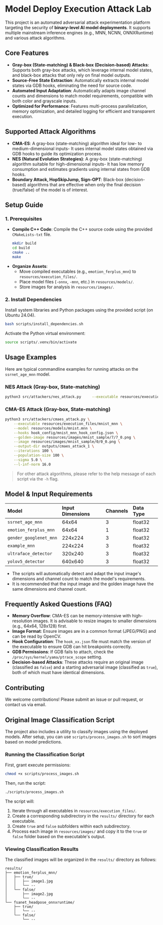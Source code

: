 # Model Deploy Execution Attack Lab

This project is an automated adversarial attack experimentation platform targeting the security of **binary-level AI model deployments**. It supports multiple mainstream inference engines (e.g., MNN, NCNN, ONNXRuntime) and various attack algorithms.

## Core Features

- **Gray-box (State-matching) & Black-box (Decision-based) Attacks**: Supports both gray-box attacks, which leverage internal model states, and black-box attacks that only rely on final model outputs.
- **Source-Free State Extraction**: Automatically extracts internal model states via GDB hooks, eliminating the need for source code.
- **Automated Input Adaptation**: Automatically adapts image channel counts and dimensions to match model requirements, compatible with both color and grayscale inputs.
- **Optimized for Performance**: Features multi-process parallelization, memory optimization, and detailed logging for efficient and transparent execution.

## Supported Attack Algorithms

- **CMA-ES**: A gray-box (state-matching) algorithm ideal for low- to medium-dimensional inputs- It uses internal model states obtained via GDB hooks to guide its optimization process.
- **NES (Natural Evolution Strategies)**: A gray-box (state-matching) algorithm suitable for high-dimensional inputs- It has low memory consumption and estimates gradients using internal states from GDB hooks.
- **Boundary Attack, HopSkipJump, Sign-OPT**: Black-box (decision-based) algorithms that are effective when only the final decision (true/false) of the model is of interest.

## Setup Guide

### 1. Prerequisites

- **Compile C++ Code**: Compile the C++ source code using the provided `CMakeLists-txt` file.
  ```bash
  mkdir build
  cd build
  cmake ..
  make
  ```
- **Organize Assets**:
  - Move compiled executables (e.g., `emotion_ferplus_mnn`) to `resources/execution_files/`.
  - Place model files (`-onnx`, `-mnn`, etc.) in `resources/models/`.
  - Store images for analysis in `resources/images/`.

### 2. Install Dependencies

Install system libraries and Python packages using the provided script (on Ubuntu 24.04).
```bash
bash scripts/install_dependencies.sh
```
Activate the Python virtual environment:
```bash
source scripts/.venv/bin/activate
```

## Usage Examples

Here are typical commandline examples for running attacks on the `ssrnet_age_mnn` model.

### NES Attack (Gray-box, State-matching)
```bash
python3 src/attackers/nes_attack.py     --executable resources/execution_files/mnist_mnn     --model resources/models/mnist.mnn     --hooks hook_config/mnist_mnn_hook_config.json     --golden-image resources/images/mnist_sample/7/7_0.png     --image outputs/nes_attack_1/best_attack_image_nes_host.png     --output-dir outputs/nes_attack_1     --iterations 200     --learning-rate 20.0     --lr-decay-rate 0.97     --lr-decay-steps 70     --population-size 200     --sigma 0.2     --workers 32     --enable-stagnation-decay     --stagnation-patience 10

```

### CMA-ES Attack (Gray-box, State-matching)
```bash
python3 src/attackers/cmaes_attack.py \
    --executable resources/execution_files/mnist_mnn \
    --model resources/models/mnist.mnn \
    --hooks hook_config/mnist_mnn_hook_config.json \
    --golden-image resources/images/mnist_sample/7/7_0.png \
    --image resources/images/mnist_sample/0/0_0.png \
    --output-dir outputs/cmaes_attack_1 \
    --iterations 100 \
    --population-size 100 \
    --sigma 5.0 \
    --l-inf-norm 16.0
```

> For other attack algorithms, please refer to the help message of each script via the `-h` flag.

## Model & Input Requirements

| Model                  | Input Dimensions | Channels | Data Type |
| :--------------------- | :--------------- | :------- | :-------- |
| `ssrnet_age_mnn`       | 64x64            | 3        | float32   |
| `emotion_ferplus_mnn`  | 64x64            | 1        | float32   |
| `gender_googlenet_mnn` | 224x224          | 3        | float32   |
| `example_mnn`          | 224x224          | 3        | float32   |
| `ultraface_detector`   | 320x240          | 3        | float32   |
| `yolov5_detector`      | 640x640          | 3        | float32   |

- The scripts will automatically detect and adapt the input image's dimensions and channel count to match the model's requirements.
- It is recommended that the input image and the golden image have the same dimensions and channel count.

## Frequently Asked Questions (FAQ)

- **Memory Overflow**: CMA-ES can be memory-intensive with high-resolution images. It is advisable to resize images to smaller dimensions (e.g., 64x64, 128x128) first.
- **Image Format**: Ensure images are in a common format (JPEG/PNG) and can be read by OpenCV.
- **Hook Configuration**: The `hook_xx.json` file must match the version of the executable to ensure GDB can hit breakpoints correctly.
- **GDB Permissions**: If GDB fails to attach, check the `/proc/sys/kernel/yama/ptrace_scope` setting.
- **Decision-based Attacks**: These attacks require an original image (classified as `false`) and a starting adversarial image (classified as `true`), both of which must have identical dimensions.

## Contributing

We welcome contributions! Please submit an issue or pull request, or contact us via email.

## Original Image Classification Script

The project also includes a utility to classify images using the deployed models. After setup, you can use `scripts/process_images.sh` to sort images based on model predictions.

### Running the Classification Script

First, grant execute permissions:
```bash
chmod +x scripts/process_images.sh
```
Then, run the script:
```bash
./scripts/process_images.sh
```

The script will:
1. Iterate through all executables in `resources/execution_files/`.
2. Create a corresponding subdirectory in the `results/` directory for each executable.
3. Create `true` and `false` subfolders within each subdirectory.
4. Process each image in `resources/images/` and copy it to the `true` or `false` folder based on the executable's output.

### Viewing Classification Results

The classified images will be organized in the `results/` directory as follows:
```
results/
├── emotion_ferplus_mnn/
│   ├── true/
│   │   ├── image1.jpg
│   │   └── --
│   └── false/
│       ├── image2.jpg
│       └── --
└── fsanet_headpose_onnxruntime/
    ├── true/
    │   └── --
    └── false/
        └── --
```





